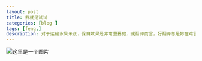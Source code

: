 ```yaml
---
layout: post
title: 我就是试试
categories: [blog ]
tags: [feng,]
description: 对于运输水果来说，保鲜效果是非常重要的，就翻译而言，好翻译总是妙在难言。
---
```


![这里是一个图片](https://github.com/tank0317/tank0317.github.io/blob/master/images/gallery-example-1-thumb.jpg)
